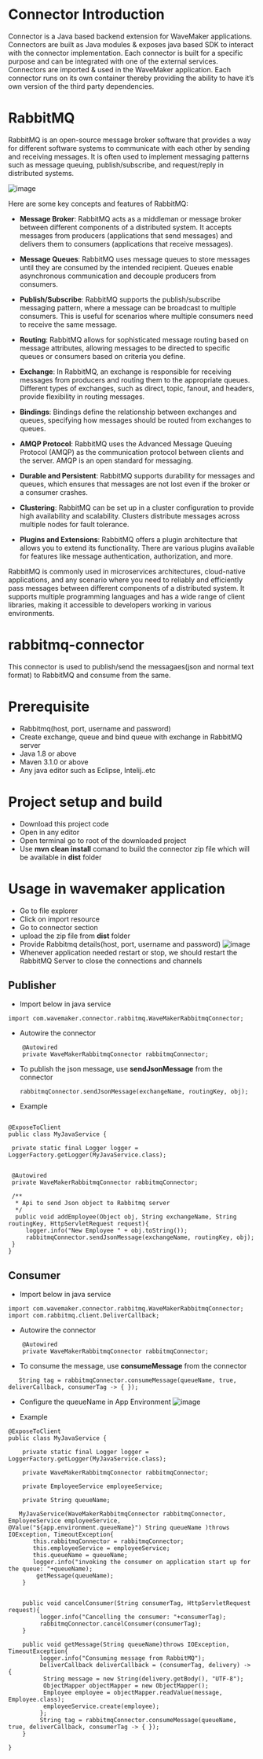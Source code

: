 # Connector Introduction
Connector is a Java based backend extension for WaveMaker applications. Connectors are built as Java modules & exposes java based SDK to interact with the connector implementation. Each connector is built for a specific purpose and can be integrated with one of the external services. Connectors are imported & used in the WaveMaker application. Each connector runs on its own container thereby providing the ability to have it’s own version of the third party dependencies.

# RabbitMQ
RabbitMQ is an open-source message broker software that provides a way for different software systems to communicate with each other by sending and receiving messages. It is often used to implement messaging patterns such as message queuing, publish/subscribe, and request/reply in distributed systems.

![image](https://github.com/wm-igniters/rabbitmq-connector/assets/144779049/96d91944-472a-458e-ae6c-5b90ba786e37)


Here are some key concepts and features of RabbitMQ:

+ **Message Broker**: RabbitMQ acts as a middleman or message broker between different components of a distributed system. It accepts messages from producers (applications that send messages) and delivers them to consumers (applications that receive messages).

+ **Message Queues**: RabbitMQ uses message queues to store messages until they are consumed by the intended recipient. Queues enable asynchronous communication and decouple producers from consumers.

+ **Publish/Subscribe**: RabbitMQ supports the publish/subscribe messaging pattern, where a message can be broadcast to multiple consumers. This is useful for scenarios where multiple consumers need to receive the same message.

+ **Routing**: RabbitMQ allows for sophisticated message routing based on message attributes, allowing messages to be directed to specific queues or consumers based on criteria you define.

+ **Exchange**: In RabbitMQ, an exchange is responsible for receiving messages from producers and routing them to the appropriate queues. Different types of exchanges, such as direct, topic, fanout, and headers, provide flexibility in routing messages.

+ **Bindings**: Bindings define the relationship between exchanges and queues, specifying how messages should be routed from exchanges to queues.

+ **AMQP Protocol**: RabbitMQ uses the Advanced Message Queuing Protocol (AMQP) as the communication protocol between clients and the server. AMQP is an open standard for messaging.

+ **Durable and Persistent**: RabbitMQ supports durability for messages and queues, which ensures that messages are not lost even if the broker or a consumer crashes.

+ **Clustering**: RabbitMQ can be set up in a cluster configuration to provide high availability and scalability. Clusters distribute messages across multiple nodes for fault tolerance.

+ **Plugins and Extensions**: RabbitMQ offers a plugin architecture that allows you to extend its functionality. There are various plugins available for features like message authentication, authorization, and more.

RabbitMQ is commonly used in microservices architectures, cloud-native applications, and any scenario where you need to reliably and efficiently pass messages between different components of a distributed system. It supports multiple programming languages and has a wide range of client libraries, making it accessible to developers working in various environments.

# rabbitmq-connector
This connector is used to publish/send the messagaes(json and normal text format) to RabbitMQ and consume from the same.

# Prerequisite
+ Rabbitmq(host, port, username and password)
+ Create exchange, queue and bind queue with exchange in RabbitMQ server 
+ Java 1.8 or above
+ Maven 3.1.0 or above
+ Any java editor such as Eclipse, Intelij..etc

# Project setup and build
+ Download this project code
+ Open in any editor
+ Open terminal go to root of the downloaded project
+ Use **mvn clean install** comand to build the connector zip file which will be available in **dist** folder 

# Usage in wavemaker application
+ Go to file explorer
+ Click on import resource
+ Go to connector section
+ upload the zip file from **dist** folder
+ Provide Rabbitmq details(host, port, username and password)
  ![image](https://github.com/wm-igniters/rabbitmq-connector/assets/144779049/add30339-0bfa-437d-b422-b3729e58981a)
+ Whenever application needed restart or stop, we should restart the RabbitMQ Server to close the connections and channels

## Publisher 
   + Import below in java service
```
import com.wavemaker.connector.rabbitmq.WaveMakerRabbitmqConnector;
```
   + Autowire the connector
     
```
    @Autowired
    private WaveMakerRabbitmqConnector rabbitmqConnector;
```

  + To publish the json message, use **sendJsonMessage** from the connector
    ```
    rabbitmqConnector.sendJsonMessage(exchangeName, routingKey, obj);
    ```
  + Example

   ```

@ExposeToClient
public class MyJavaService {

    private static final Logger logger = LoggerFactory.getLogger(MyJavaService.class);

    
    @Autowired
    private WaveMakerRabbitmqConnector rabbitmqConnector;
   
    /**
     * Api to send Json object to Rabbitmq server
     */
     public void addEmployee(Object obj, String exchangeName, String routingKey, HttpServletRequest request){
        logger.info("New Employee " + obj.toString());
        rabbitmqConnector.sendJsonMessage(exchangeName, routingKey, obj);
    }  
}
```

## Consumer
 + Import below in java service
```
import com.wavemaker.connector.rabbitmq.WaveMakerRabbitmqConnector;
import com.rabbitmq.client.DeliverCallback;
```
   + Autowire the connector
     
```
    @Autowired
    private WaveMakerRabbitmqConnector rabbitmqConnector;
```

  + To consume the  message, use **consumeMessage** from the connector
 ```
    String tag = rabbitmqConnector.consumeMessage(queueName, true, deliverCallback, consumerTag -> { });
 ```
  + Configure the queueName in App Environment
    ![image](https://github.com/wm-igniters/rabbitmq-connector/assets/144779049/7c8dcf75-557b-47e5-b6af-976c35cb669b)

    
  + Example
```
@ExposeToClient
public class MyJavaService {

    private static final Logger logger = LoggerFactory.getLogger(MyJavaService.class);
    
    private WaveMakerRabbitmqConnector rabbitmqConnector;

    private EmployeeService employeeService;
   
    private String queueName;
   
   MyJavaService(WaveMakerRabbitmqConnector rabbitmqConnector, EmployeeService employeeService, @Value("${app.environment.queueName}") String queueName )throws IOException, TimeoutException{
       this.rabbitmqConnector = rabbitmqConnector;
       this.employeeService = employeeService;
       this.queueName = queueName;
       logger.info("invoking the consumer on application start up for the queue: "+queueName);
        getMessage(queueName);
    }
   
   
    public void cancelConsumer(String consumerTag, HttpServletRequest request){
         logger.info("Cancelling the consumer: "+consumerTag);
         rabbitmqConnector.cancelConsumer(consumerTag);
    }
    
    public void getMessage(String queueName)throws IOException, TimeoutException{
         logger.info("Consuming message from RabbitMQ");
         DeliverCallback deliverCallback = (consumerTag, delivery) -> {
          String message = new String(delivery.getBody(), "UTF-8");
          ObjectMapper objectMapper = new ObjectMapper();
          Employee employee = objectMapper.readValue(message, Employee.class);
          employeeService.create(employee);
         };
         String tag = rabbitmqConnector.consumeMessage(queueName, true, deliverCallback, consumerTag -> { });
    }
    
}
```


